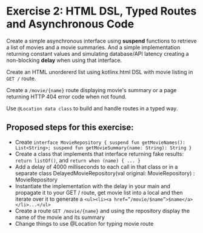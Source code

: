 # Exercise 2: HTML DSL, Typed Routes and Asynchronous Code

Create a simple asynchronous interface using **suspend** functions to retrieve a list of movies and a movie summaries.
And a simple implementation returning constant values and simulating database/API latency creating
a non-blocking **delay** when using that interface.

Create an HTML unordererd list using kotlinx.html DSL with movie listing in `GET /` route.

Create a `/movie/{name}` route displaying movie's summary or a page returning HTTP 404 error code when not found.

Use `@Location data class` to build and handle routes in a typed way.  

## Proposed steps for this exercise:

* Create `interface MovieRepository { suspend fun getMovieNames(): List<String>; suspend fun getMovieSummary(name: String): String }`
* Create a class that implements that interface returning fake results: `return listOf()`, and `return when (name) { ... }`
* Add a delay of 4000 milliseconds to each call in that class or in a separate class DelayedMovieRepository(val original: MovieRepository) : MovieRepository
* Instantiate the implementation with the delay in your main and propagate it to your GET / route, get movie list into a local and then iterate over it to generate a `<ul><li><a href=”/movie/$name”>$name</a></li>...</ul>`
* Create a route `GET /movie/{name}` and using the repository display the name of the movie and its summary
* Change things to use @Location for typing movie route

